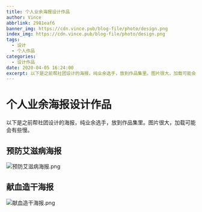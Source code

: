 ```yaml
---
title: 个人业余海报设计作品
author: Vince
abbrlink: 2981eaf6
banner_img: https://cdn.vince.pub/blog-file/photo/design.png
index_img: https://cdn.vince.pub/blog-file/photo/design.png
tags:
  - 设计
  - 个人作品
categories:
  - 设计作品
date: 2020-04-05 16:24:00
excerpt: 以下是之前帮社团设计的海报，纯业余选手，放到作品集里。图片很大，加载可能会有些慢
---
```

# 个人业余海报设计作品
以下是之前帮社团设计的海报，纯业余选手，放到作品集里。图片很大，加载可能会有些慢。

## 预防艾滋病海报
![预防艾滋病海报.png](https://cdn.vince.pub/blog-file/photo/poster1.png)

## 献血造干海报
![献血造干海报.png](https://cdn.vince.pub/blog-file/photo/poster2.png)
